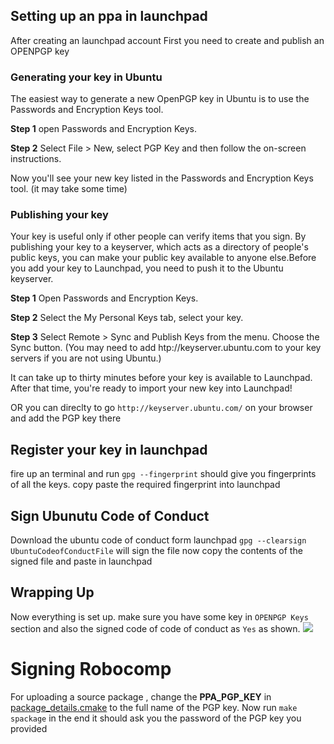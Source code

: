 ## Setting up an ppa in launchpad

After creating an launchpad account First you need to create and publish an OPENPGP key

### Generating your key in Ubuntu
The easiest way to generate a new OpenPGP key in Ubuntu is to use the Passwords and Encryption Keys tool.

__Step 1__ open Passwords and Encryption Keys.

__Step 2__ Select File > New, select PGP Key and then follow the on-screen instructions.

Now you'll see your new key listed in the Passwords and Encryption Keys tool. (it may take some time)

### Publishing your key

Your key is useful only if other people can verify items that you sign. By publishing your key to a keyserver, which acts as a directory of people's public keys, you can make your public key available to anyone else.Before you add your key to Launchpad, you need to push it to the Ubuntu keyserver.

__Step 1__ Open Passwords and Encryption Keys.

__Step 2__ Select the My Personal Keys tab, select your key.

__Step 3__  Select Remote > Sync and Publish Keys from the menu. Choose the Sync button. (You may need to add htp://keyserver.ubuntu.com to your key servers if you are not using Ubuntu.)

It can take up to thirty minutes before your key is available to Launchpad. After that time, you're ready to import your new key into Launchpad!

OR you can direclty to go `http://keyserver.ubuntu.com/` on your browser and add the PGP key there

## Register your key in launchpad
fire up an terminal and run `gpg --fingerprint` should give you fingerprints of all the keys. copy paste the required fingerprint into launchpad

## Sign Ubunutu Code of Conduct
Download the ubuntu code of conduct form launchpad
`gpg --clearsign UbuntuCodeofConductFile`  will sign the file
now copy the contents of the signed file and paste in launchpad

## Wrapping Up
Now everything is set up. make sure you have some key in `OPENPGP Keys` section and also the signed code of code of conduct as `Yes` as shown.
![](./launchpad.png)

# Signing Robocomp
For uploading a source package , change the **PPA\_PGP\_KEY** in [package_details.cmake](../cmake/package_details.cmake#L26) to the full name of the PGP key. Now run `make spackage` in the end it should ask you the password of the PGP key you provided
